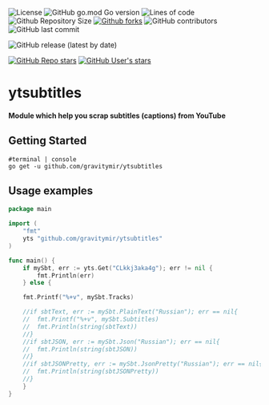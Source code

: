 

![License](https://img.shields.io/badge/license-MIT-green?logo=github)
![GitHub go.mod Go version](https://img.shields.io/github/go-mod/go-version/gravitymir/ytsubtitles/master?logo=go)
![Lines of code](https://img.shields.io/tokei/lines/github/gravitymir/ytsubtitles?logo=github)
![Github Repository Size](https://img.shields.io/github/repo-size/gravitymir/ytsubtitles?logo=github)
[![Github forks](https://img.shields.io/github/forks/gravitymir/ytsubtitles?logo=github)](https://github.com/gravitymir/ytsubtitles/network/members)
![GitHub contributors](https://img.shields.io/github/contributors/gravitymir/ytsubtitles?logo=github)
![GitHub last commit](https://img.shields.io/github/last-commit/gravitymir/ytsubtitles)


![GitHub release (latest by date)](https://img.shields.io/github/v/release/gravitymir/ytsubtitles)

<!---
![GitHub branch](https://img.shields.io/github/go-mod/go-version/gravitymir/ytsubtitles/master)
![Go Report](https://goreportcard.com/badge/github.com/gravitymir/ytsubtitles?logo=go)
![Scrutinizer Code Quality](https://img.shields.io/scrutinizer/quality/g/gravitymir/ytsubtitles/master)
 ![Repository Top Language](https://img.shields.io/github/languages/top/gravitymir/ytsubtitles)
-->

[![GitHub Repo stars](https://img.shields.io/github/stars/gravitymir/ytsubtitles?label=ytsubtitles&logo=github&color=505050&logoColor=fff)](https://github.com/gravitymir/ytsubtitles)
[![GitHub User's stars](https://img.shields.io/github/stars/gravitymir?label=gravitymir&logo=github&color=505050&logoColor=fff)](https://github.com/gravitymir)

# ytsubtitles
#### Module which help you scrap subtitles (captions) from YouTube
## Getting Started

``` shell
#terminal | console
go get -u github.com/gravitymir/ytsubtitles
```

## Usage examples

``` go
package main

import (
	"fmt"
	yts "github.com/gravitymir/ytsubtitles"
)

func main() {
    if mySbt, err := yts.Get("CLkkj3aka4g"); err != nil {
        fmt.Println(err)
    } else {

    fmt.Printf("%+v", mySbt.Tracks)

    //if sbtText, err := mySbt.PlainText("Russian"); err == nil{
    //	fmt.Printf("%+v", mySbt.Subtitles)
    //	fmt.Println(string(sbtText))
    //}
    //if sbtJSON, err := mySbt.Json("Russian"); err == nil{
    //	fmt.Println(string(sbtJSON))
    //}
    //if sbtJSONPretty, err := mySbt.JsonPretty("Russian"); err == nil{
    //	fmt.Println(string(sbtJSONPretty))
    //}
    }
}

```
